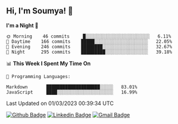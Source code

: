 ## Hi, I'm Soumya! 👋

<!--START_SECTION:waka-->
**I'm a Night 🦉** 

```text
🌞 Morning    46 commits     █░░░░░░░░░░░░░░░░░░░░░░░░   6.11% 
🌆 Daytime    166 commits    █████░░░░░░░░░░░░░░░░░░░░   22.05% 
🌃 Evening    246 commits    ████████░░░░░░░░░░░░░░░░░   32.67% 
🌙 Night      295 commits    █████████░░░░░░░░░░░░░░░░   39.18%

```


📊 **This Week I Spent My Time On** 

```text
💬 Programming Languages: 

Markdown       ████████████████████░░░░░   83.01% 
JavaScript     ████░░░░░░░░░░░░░░░░░░░░░   16.99%
```


 Last Updated on 01/03/2023 00:39:34 UTC
<!--END_SECTION:waka-->

[![Github Badge](https://img.shields.io/badge/-rubyruins-grey?style=for-the-badge&logo=github&logoColor=white&link=https://github.com/rubyruins/)](https://www.github.com/rubyruins/) 
[![Linkedin Badge](https://img.shields.io/badge/-Soumya%20Parekh-0072b1?style=for-the-badge&logo=Linkedin&logoColor=white&link=https://www.linkedin.com/in/Soumya-Parekh/)](https://www.linkedin.com/in/Soumya-Parekh/) 
[![Gmail Badge](https://img.shields.io/badge/-soumyaparekh.me@gmail.com-c14438?style=for-the-badge&logo=Gmail&logoColor=white&link=mailto:soumyaparekh.me@gmail.com)](mailto:soumyaparekh.me@gmail.com) 
